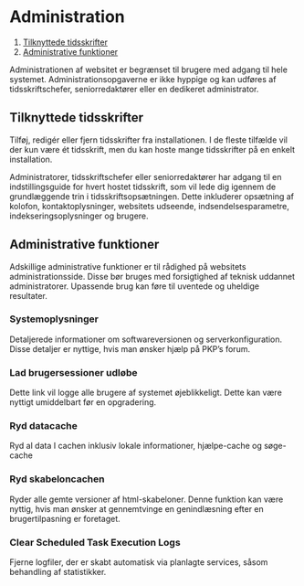 # Administration

1. [Tilknyttede tidsskrifter](administration#hosted-journals)
1. [Administrative funktioner](administration#admin-functions)

Administrationen af websitet er begrænset til brugere med adgang til hele systemet. Administrationsopgaverne er ikke hyppige og kan udføres af tidsskriftschefer, seniorredaktører eller en dedikeret administrator.

## <a name="hosted-journals"></a>Tilknyttede tidsskrifter

Tilføj, redigér eller fjern tidsskrifter fra installationen. I de fleste tilfælde vil der kun være ét tidsskrift, men du kan hoste mange tidsskrifter på en enkelt installation.

Administratorer, tidsskriftschefer eller seniorredaktører har adgang til en indstillingsguide for hvert hostet tidsskrift, som vil lede dig igennem de grundlæggende trin i tidsskriftsopsætningen. Dette inkluderer opsætning af kolofon, kontaktoplysninger, websitets udseende, indsendelsesparametre, indekseringsoplysninger og brugere.

## <a name="admin-functions"></a>Administrative funktioner

Adskillige administrative funktioner er til rådighed på websitets administrationsside. Disse bør bruges med forsigtighed af teknisk uddannet administratorer. Upassende brug kan føre til uventede og uheldige resultater.

### Systemoplysninger

Detaljerede informationer om softwareversionen og serverkonfiguration. Disse detaljer er nyttige, hvis man ønsker hjælp på PKP’s forum.

### Lad brugersessioner udløbe

Dette link vil logge alle brugere af systemet øjeblikkeligt. Dette kan være nyttigt umiddelbart før en opgradering.

### Ryd datacache

Ryd al data I cachen inklusiv lokale informationer, hjælpe-cache og søge-cache

### Ryd skabeloncachen

Ryder alle gemte versioner af html-skabeloner. Denne funktion kan være nyttig, hvis man ønsker at gennemtvinge en genindlæsning efter en brugertilpasning er foretaget.

### Clear Scheduled Task Execution Logs

Fjerne logfiler, der er skabt automatisk via planlagte services, såsom behandling af statistikker.

